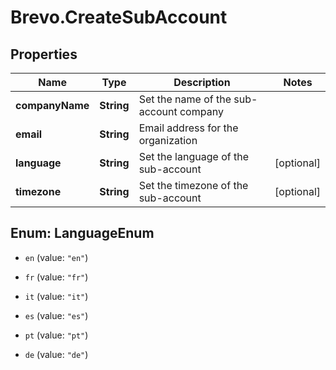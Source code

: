 # Brevo.CreateSubAccount

## Properties
Name | Type | Description | Notes
------------ | ------------- | ------------- | -------------
**companyName** | **String** | Set the name of the sub-account company | 
**email** | **String** | Email address for the organization | 
**language** | **String** | Set the language of the sub-account | [optional] 
**timezone** | **String** | Set the timezone of the sub-account | [optional] 


<a name="LanguageEnum"></a>
## Enum: LanguageEnum


* `en` (value: `"en"`)

* `fr` (value: `"fr"`)

* `it` (value: `"it"`)

* `es` (value: `"es"`)

* `pt` (value: `"pt"`)

* `de` (value: `"de"`)




